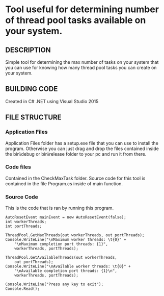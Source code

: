 # Tool useful for determining number of thread pool tasks available on your system. 

## DESCRIPTION
Simple tool for determining the max number of tasks on your system that you can use for knowing how many thread pool tasks you can create on your system. 


## BUILDING CODE
Created in C# .NET using Visual Studio 2015


## FILE STRUCTURE 

### Application Files
Application Files folder has a setup.exe file that you can use to install the program. 
Otherwise you can just drag and drop the files contained inside the bin\debug or bin\release folder to your pc and run it from there. 

### Code files
Contained in the CheckMaxTask folder. 
Source code for this tool is contained in the file Program.cs inside of main function. 

### Source Code 
This is the code that is ran by running this program. 
```
AutoResetEvent mainEvent = new AutoResetEvent(false);
int workerThreads;
int portThreads;

ThreadPool.GetMaxThreads(out workerThreads, out portThreads);
Console.WriteLine("\nMaximum worker threads: \t{0}" +
	"\nMaximum completion port threads: {1}",
	workerThreads, portThreads);

ThreadPool.GetAvailableThreads(out workerThreads,
	out portThreads);
Console.WriteLine("\nAvailable worker threads: \t{0}" +
	"\nAvailable completion port threads: {1}\n",
	workerThreads, portThreads);

Console.WriteLine("Press any key to exit");
Console.Read();
```